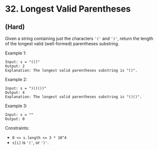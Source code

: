 # 32. Longest Valid Parentheses
## (Hard)

Given a string containing just the characters `'('` and `')'`, return the length of the longest valid (well-formed) parentheses substring.


Example 1:

```
Input: s = "(()"
Output: 2
Explanation: The longest valid parentheses substring is "()".
```

Example 2:

```
Input: s = ")()())"
Output: 4
Explanation: The longest valid parentheses substring is "()()".
```

Example 3:

```
Input: s = ""
Output: 0
```

Constraints:

- `0 <= s.length <= 3 * 10^4`
- `s[i]` is `'('`, or `')'`.